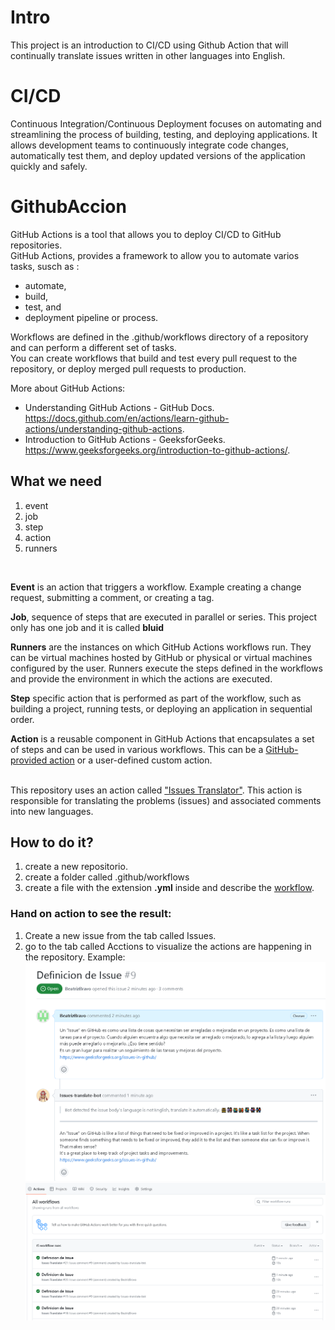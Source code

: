 # Intro
This project is an introduction to CI/CD using Github Action that will continually translate issues written in other languages into English.
# CI/CD
Continuous Integration/Continuous Deployment focuses on automating and streamlining the process of building, testing, and deploying applications. It allows development teams to continuously integrate code changes, automatically test them, and deploy updated versions of the application quickly and safely.

# GithubAccion
GitHub Actions is a tool that allows you to deploy CI/CD to GitHub repositories. <br>
GitHub Actions, provides a framework  to allow you to automate varios tasks, susch as :
- automate,
- build, 
- test, and 
- deployment pipeline or process.

Workflows are defined in the .github/workflows directory of a repository and can perform a different set of tasks.<br>
You can create workflows that build and test every pull request to the  repository, or deploy merged pull requests to production. 


More about GitHub Actions:
- Understanding GitHub Actions - GitHub Docs. https://docs.github.com/en/actions/learn-github-actions/understanding-github-actions.
- Introduction to GitHub Actions - GeeksforGeeks. https://www.geeksforgeeks.org/introduction-to-github-actions/.


## What we need
1. event
2. job
3. step
4. action
5. runners
   
<br>

**Event** is an action that triggers a workflow. Example creating a change request, submitting a comment, or creating a tag.

**Job**, sequence of steps that are executed in parallel or series. This project only has one job and it is called **bluid**

**Runners** are the instances on which GitHub Actions workflows run. They can be virtual machines hosted by GitHub or physical or virtual machines configured by the user. Runners execute the steps defined in the workflows and provide the environment in which the actions are executed.

**Step** specific action that is performed as part of the workflow, such as building a project, running tests, or deploying an application in sequential order.

**Action** is a reusable component in GitHub Actions that encapsulates a set of steps and can be used in various workflows. This can be a [GitHub-provided action](https://github.com/marketplace?type=actions) or a user-defined custom action.<br><br>

This repository uses an action called ["Issues Translator"]( https://github.com/marketplace/actions/issues-translator). This action is responsible for translating the problems (issues) and associated comments into new languages.

## How to do it?

1. create a new repositorio.
2. create a folder called .github/workflows
3. create a file with the extension **.yml** inside and describe the [workflow](https://github.com/BeatrizBravo/githubAccion/blob/main/.github/workflows/issue-translator.yml).

### Hand on action to see the result:
1. Create a new issue from the tab called Issues.
2. go to the tab called Acctions to visualize the actions are happening in the repository.
Example: 
![alt Example that shows the result after each "issue" written in a language that is not English](https://github.com/BeatrizBravo/githubAccion/blob/main/issueBot.PNG)
![alt Example of actions"](https://github.com/BeatrizBravo/githubAccion/blob/main/actions.PNG)

